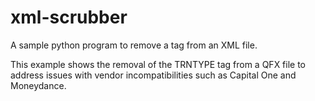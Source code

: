 # xml-scrubber
A sample python program to remove a tag from an XML file.

This example shows the removal of the TRNTYPE tag from a QFX file to address issues with vendor incompatibilities such as Capital One and Moneydance.
